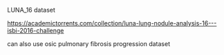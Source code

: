 LUNA_16 dataset

https://academictorrents.com/collection/luna-lung-nodule-analysis-16---isbi-2016-challenge

can also use osic pulmonary fibrosis progression dataset
